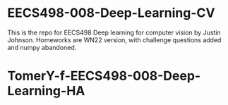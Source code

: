 # EECS498-008-Deep-Learning-CV
This is the repo for EECS498 Deep learning for computer vision by Justin Johnson. Homeworks are WN22 version, with challenge questions added and numpy abandoned.
# TomerY-f-EECS498-008-Deep-Learning-HA
